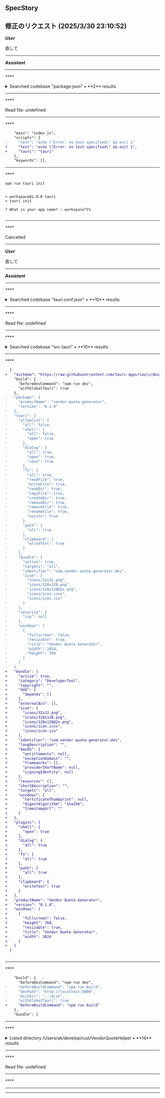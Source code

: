 ## SpecStory

## 修正のリクエスト (2025/3/30 23:10:52)

_**User**_

直して

---

_**Assistant**_



---

_****_

<details>
            <summary>Searched codebase "package.json" • **2** results</summary>
        
| File |
|------|
| `undefined` |
| `undefined` |

</details>

---

_****_

Read file: undefined

---

_****_

```diff
    "main": "index.js",
    "scripts": {
-     "test": "echo \"Error: no test specified\" && exit 1"
+     "test": "echo \"Error: no test specified\" && exit 1",
+     "tauri": "tauri"
    },
    "keywords": [],
```

---

_****_

```bash
npm run tauri init
```

```

> workspace@1.0.0 tauri
> tauri init

? What is your app name? › workspace^C%
                                              

```

---

_****_

Cancelled

---

_**User**_

直して

---

_**Assistant**_



---

_****_

<details>
            <summary>Searched codebase "tauri.conf.json" • **10** results</summary>
        
| File |
|------|
| `undefined` |
| `undefined` |
| `undefined` |
| `undefined` |
| `undefined` |
| `undefined` |
| `undefined` |
| `undefined` |
| `undefined` |
| `undefined` |

</details>

---

_****_

Read file: undefined

---

_****_

<details>
            <summary>Searched codebase "src-tauri" • **10** results</summary>
        
| File |
|------|
| `undefined` |
| `undefined` |
| `undefined` |
| `undefined` |
| `undefined` |
| `undefined` |
| `undefined` |
| `undefined` |
| `undefined` |
| `undefined` |

</details>

---

_****_

```diff
  {
+   "$schema": "https://raw.githubusercontent.com/tauri-apps/tauri/dev/tooling/cli/schema.json",
    "build": {
      "beforeDevCommand": "npm run dev",
      "withGlobalTauri": true
    },
-   "package": {
-     "productName": "vendor-quote-generator",
-     "version": "0.1.0"
-   },
-   "tauri": {
-     "allowlist": {
-       "all": false,
-       "shell": {
-         "all": false,
-         "open": true
-       },
-       "dialog": {
-         "all": true,
-         "open": true,
-         "save": true
-       },
-       "fs": {
-         "all": true,
-         "readFile": true,
-         "writeFile": true,
-         "readDir": true,
-         "copyFile": true,
-         "createDir": true,
-         "removeDir": true,
-         "removeFile": true,
-         "renameFile": true,
-         "exists": true
-       },
-       "path": {
-         "all": true
-       },
-       "clipboard": {
-         "writeText": true
-       }
-     },
-     "bundle": {
-       "active": true,
-       "targets": "all",
-       "identifier": "com.vendor-quote-generator.dev",
-       "icon": [
-         "icons/32x32.png",
-         "icons/128x128.png",
-         "icons/128x128@2x.png",
-         "icons/icon.icns",
-         "icons/icon.ico"
-       ]
-     },
-     "security": {
-       "csp": null
-     },
-     "windows": [
-       {
-         "fullscreen": false,
-         "resizable": true,
-         "title": "Vendor Quote Generator",
-         "width": 1024,
-         "height": 768
-       }
-     ]
-   }
+   "bundle": {
+     "active": true,
+     "category": "DeveloperTool",
+     "copyright": "",
+     "deb": {
+       "depends": []
+     },
+     "externalBin": [],
+     "icon": [
+       "icons/32x32.png",
+       "icons/128x128.png",
+       "icons/128x128@2x.png",
+       "icons/icon.icns",
+       "icons/icon.ico"
+     ],
+     "identifier": "com.vendor-quote-generator.dev",
+     "longDescription": "",
+     "macOS": {
+       "entitlements": null,
+       "exceptionDomain": "",
+       "frameworks": [],
+       "providerShortName": null,
+       "signingIdentity": null
+     },
+     "resources": [],
+     "shortDescription": "",
+     "targets": "all",
+     "windows": {
+       "certificateThumbprint": null,
+       "digestAlgorithm": "sha256",
+       "timestampUrl": ""
+     }
+   },
+   "plugins": {
+     "shell": {
+       "open": true
+     },
+     "dialog": {
+       "all": true
+     },
+     "fs": {
+       "all": true
+     },
+     "path": {
+       "all": true
+     },
+     "clipboard": {
+       "writeText": true
+     }
+   },
+   "productName": "Vendor Quote Generator",
+   "version": "0.1.0",
+   "windows": [
+     {
+       "fullscreen": false,
+       "height": 768,
+       "resizable": true,
+       "title": "Vendor Quote Generator",
+       "width": 1024
+     }
+   ]
  }
  
```

---

_****_

```diff
    "build": {
      "beforeDevCommand": "npm run dev",
-     "beforeBuildCommand": "npm run build",
-     "devPath": "http://localhost:5000",
-     "distDir": "../dist",
-     "withGlobalTauri": true
+     "beforeBuildCommand": "npm run build"
    },
    "bundle": {
```

---

_****_

<details>
            <summary>Listed directory /Users/ak/develop/rust/VendorQuoteHelper • **14** results</summary>
        
| Name |
|-------|
| 📄 `package.json` |
| 📁 `node_modules` |
| 📄 `package-lock.json` |
| 📁 `src-tauri` |
| 📁 `.specstory` |
| 📁 `.git` |
| 📁 `src` |
| 📄 `tsconfig.json` |
| 📄 `tsconfig.node.json` |
| 📄 `vite.config.js` |
| 📄 `generated-icon.png` |
| 📄 `index.html` |
| 📄 `replit.nix` |
| 📄 `.replit` |

</details>

---

_****_

Read file: undefined

---

_****_



---



---


